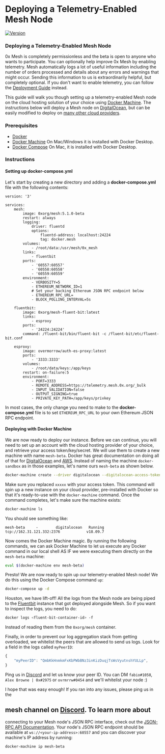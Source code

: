 # Deploying a Telemetry-Enabled Mesh Node

[![Version](https://img.shields.io/badge/version-5.1.0--beta-orange.svg)](https://github.com/0xProject/0x-mesh/releases)

### Deploying a Telemetry-Enabled Mesh Node

0x Mesh is completely permissionless and the beta is open to anyone who wants to participate. You can optionally help improve 0x Mesh by enabling telemetry. Mesh automatically logs a lot of useful information including the number of orders processed and details about any errors and warnings that might occur. Sending this information to us is extraordinarily helpful, but completely optional. If you don't want to enable telemetry, you can follow the [Deployment Guide](deployment.md) instead.

This guide will walk you though setting up a telemetry-enabled Mesh node on the cloud hosting solution of your choice using [Docker Machine](https://docs.docker.com/machine/). The instructions below will deploy a Mesh node on [DigitalOcean](https://www.digitalocean.com/), but can be easily modified to deploy on [many other cloud providers](https://docs.docker.com/machine/drivers/).

### Prerequisites

* [Docker](https://www.docker.com/get-started)
* [Docker Machine](https://docs.docker.com/machine/install-machine/) On Mac/Windows it is installed with Docker Desktop.
* [Docker Compose](https://docs.docker.com/compose/install/) On Mac, it is installed with Docker Desktop.

### Instructions

#### Setting up docker-compose.yml

Let's start by creating a new directory and adding a **docker-compose.yml** file with the following contents:

```text
version: '3'

services:
    mesh:
        image: 0xorg/mesh:5.1.0-beta
        restart: always
        logging:
            driver: fluentd
            options:
                fluentd-address: localhost:24224
                tag: docker.mesh
        volumes:
            - /root/data:/usr/mesh/0x_mesh
        links:
            - fluentbit
        ports:
            - '60557:60557'
            - '60558:60558'
            - '60559:60559'
        environment:
            - VERBOSITY=5
            - ETHEREUM_NETWORK_ID=1
            # Set your backing Ethereum JSON RPC endpoint below
            - ETHEREUM_RPC_URL=
            - BLOCK_POLLING_INTERVAL=5s

    fluentbit:
        image: 0xorg/mesh-fluent-bit:latest
        links:
            - esproxy
        ports:
            - '24224:24224'
        command: /fluent-bit/bin/fluent-bit -c /fluent-bit/etc/fluent-bit.conf

    esproxy:
        image: overmorrow/auth-es-proxy:latest
        ports:
            - '3333:3333'
        volumes:
            - /root/data/keys:/app/keys
        restart: on-failure:5
        environment:
            - PORT=3333
            - REMOTE_ADDRESS=https://telemetry.mesh.0x.org/_bulk
            - INPUT_VALIDATION=false
            - OUTPUT_SIGNING=true
            - PRIVATE_KEY_PATH=/app/keys/privkey
```

In most cases, the only change you need to make to the **docker-compose.yml** file is to set `ETHEREUM_RPC_URL` to your own Ethereum JSON RPC endpoint.

#### Deploying with Docker Machine

We are now ready to deploy our instance. Before we can continue, you will need to set up an account with the cloud hosting provider of your choice, and retrieve your access token/key/secret. We will use them to create a new machine with name `mesh-beta`. Docker has great documentation on doing all of that for [DigitalOcean](https://docs.docker.com/machine/examples/ocean/) and [AWS](https://docs.docker.com/machine/examples/aws/). Instead of naming the machine `docker-sandbox` as in those examples, let's name ours `mesh-beta` as shown below.

```bash
docker-machine create --driver digitalocean --digitalocean-access-token xxxxx mesh-beta
```

Make sure you replaced `xxxxx` with your access token. This command will spin up a new instance on your cloud provider, pre-installed with Docker so that it's ready-to-use with the `docker-machine` command. Once the command completes, let's make sure the machine exists:

```bash
docker-machine ls
```

You should see something like:

```text
mesh-beta     -        digitalocean   Running   tcp://162.31.121.332:2376            v18.09.7
```

Now comes the Docker Machine magic. By running the following commands, we can ask Docker Machine to let us execute any Docker command in our local shell AS IF we were executing them directly on the `mesh-beta` machine:

```bash
eval $(docker-machine env mesh-beta)
```

Presto! We are now ready to spin up our telemetry-enabled Mesh node! We do this using the Docker Compose command `up`:

```bash
docker-compose up -d
```

Houston, we have lift-off! All the logs from the Mesh node are being piped to the [Fluentbit](https://fluentbit.io/) instance that got deployed alongside Mesh. So if you want to inspect the logs, you need to do:

```bash
docker logs <fluent-bit-container-id> -f
```

Instead of reading them from the `0xorg/mesh` container.

Finally, in order to prevent our log aggregation stack from getting overloaded, we whitelist the peers that are allowed to send us logs. Look for a field in the logs called `myPeerID`:

```javascript
{
    "myPeerID": "QmbKkHnmkmFxKbPWbBNz3inKizDuqjTsWsVyutnshYULLp",
}
```

Ping us in [Discord](https://discord.gg/HF7fHwk) and let us know your peer ID. You can DM `fabio#1058`, `Alex Browne | 0x#2975` or `ovrmrrw#0454` and we'll whitelist your node :\)

I hope that was easy enough! If you ran into any issues, please ping us in the

## mesh channel on [Discord](https://discord.gg/HF7fHwk). To learn more about

connecting to your Mesh node's JSON RPC interface, check out the [JSON-RPC API Documentation](rpc_api.md). Your node's JSON RPC endpoint should be available at `ws://<your-ip-address>:60557` and you can discover your machine's IP address by running:

```text
docker-machine ip mesh-beta
```

